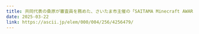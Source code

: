 ```yaml
---
title: 共同代表の桑原が審査員を務めた、さいたま市主催の「SAITAMA Minecraft AWARD 2024 最終審査会・表彰式」の記事がASCII STARTUPに掲載されました。
date: 2025-03-22
link: https://ascii.jp/elem/000/004/256/4256479/
---
```

